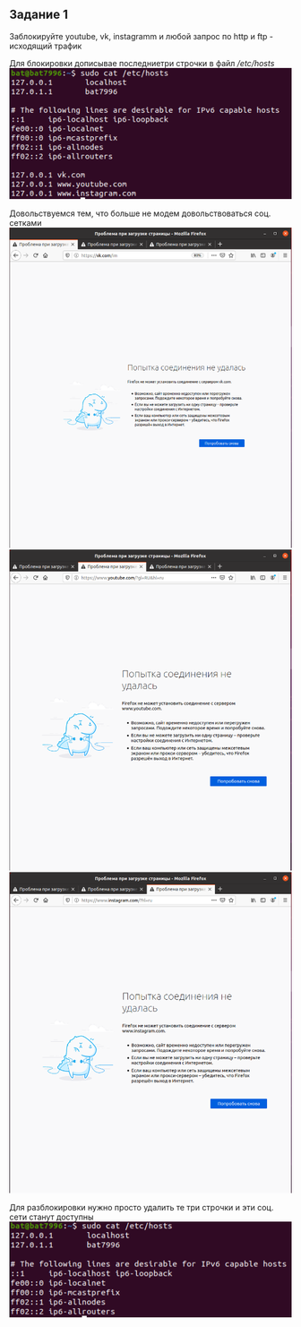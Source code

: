 ## Задание 1
Заблокируйте youtube, vk, instagramm и любой запрос по http и ftp - исходящий трафик

Для блокировки дописывае последниетри строчки в файл */etc/hosts*
![block](https://raw.githubusercontent.com/DumDereDum/UNIX_hse/master/20.05.2020/task_1/block.png)

Довольствуемся тем, что больше не модем довольствоваться соц. сетками
![vk](https://raw.githubusercontent.com/DumDereDum/UNIX_hse/master/20.05.2020/task_1/vk.png)
![youtube](https://raw.githubusercontent.com/DumDereDum/UNIX_hse/master/20.05.2020/task_1/youtube.png)
![instagram](https://raw.githubusercontent.com/DumDereDum/UNIX_hse/master/20.05.2020/task_1/instagram.png)

Для разблокировки нужно просто удалить те три строчки и эти соц. сети станут доступны
![unblock](https://raw.githubusercontent.com/DumDereDum/UNIX_hse/master/20.05.2020/task_1/unblock.png)
